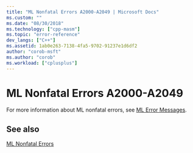 ```yaml
---
title: "ML Nonfatal Errors A2000-A2049 | Microsoft Docs"
ms.custom: ""
ms.date: "08/30/2018"
ms.technology: ["cpp-masm"]
ms.topic: "error-reference"
dev_langs: ["C++"]
ms.assetid: 1ab0e263-7138-4fa5-9702-91237e1d6df2
author: "corob-msft"
ms.author: "corob"
ms.workload: ["cplusplus"]
---
```

# ML Nonfatal Errors A2000-A2049

For more information about ML nonfatal errors, see [ML Error Messages](../../assembler/masm/ml-error-messages.md).

## See also

[ML Nonfatal Errors](../../assembler/masm/ml-nonfatal-errors.md)<br/>